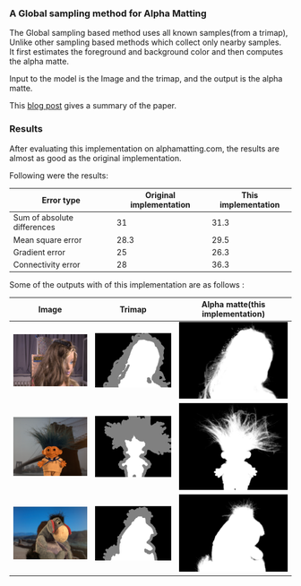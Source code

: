 ### A Global sampling method for Alpha Matting ###

The Global sampling based method uses all known samples(from a trimap), Unlike other sampling based methods 
which collect only nearby samples.<br/>
It first estimates the foreground and background color and then computes the alpha matte.

Input to the model is the Image and the trimap, and the output is the alpha matte.

This [blog post](https://medium.com/vedacv/paper-summary-a-global-sampling-method-for-alpha-matting-490a4217eb2) gives a summary of the paper.

### Results ###

After evaluating this implementation on alphamatting.com, the results are almost as good as the original implementation.

Following were the results:

|     Error type              |      Original implementation    | This implementation  |
|     -----------             |      ------------------------   | -------------------  |
| Sum of absolute differences |       31                        | 31.3                 |
| Mean square error           |       28.3                      | 29.5                 |
| Gradient error              |       25                        | 26.3                 |
| Connectivity error          |       28                        | 36.3                 |


Some of the outputs with of this implementation are as follows :

|    Image                    | Trimap                          | Alpha matte(this implementation)  |
|  --------------             | --------------                  | ------------------------          |
|![alt text](https://raw.githubusercontent.com/Nerdyvedi/GSOC-Opencv-matting/master/Global-Sampling-Method-for-Alpha-Matting/Input/doll.png "img1" ) |![alt text](https://raw.githubusercontent.com/Nerdyvedi/GSOC-Opencv-matting/master/Global-Sampling-Method-for-Alpha-Matting/Trimap/doll.png "trimap1" ) |![alt text](https://raw.githubusercontent.com/Nerdyvedi/GSOC-Opencv-matting/master/Global-Sampling-Method-for-Alpha-Matting/Results/doll.png "results1" ) |
|![alt text](https://raw.githubusercontent.com/Nerdyvedi/GSOC-Opencv-matting/master/Global-Sampling-Method-for-Alpha-Matting/Input/troll.png "img2" ) |![alt text](https://raw.githubusercontent.com/Nerdyvedi/GSOC-Opencv-matting/master/Global-Sampling-Method-for-Alpha-Matting/Trimap/troll.png "trimap2" ) |![alt text](https://raw.githubusercontent.com/Nerdyvedi/GSOC-Opencv-matting/master/Global-Sampling-Method-for-Alpha-Matting/Results/troll.png "results2" ) |
|![alt text](https://raw.githubusercontent.com/Nerdyvedi/GSOC-Opencv-matting/master/Global-Sampling-Method-for-Alpha-Matting/Input/donkey.png "img1" ) |![alt text](https://raw.githubusercontent.com/Nerdyvedi/GSOC-Opencv-matting/master/Global-Sampling-Method-for-Alpha-Matting/Trimap/donkey.png "trimap1" ) |![alt text](https://raw.githubusercontent.com/Nerdyvedi/GSOC-Opencv-matting/master/Global-Sampling-Method-for-Alpha-Matting/Results/donkey.png "results1" ) |
